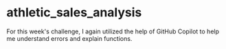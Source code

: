 # athletic_sales_analysis
For this week's challenge, I again utilized the help of GitHub Copilot to help me understand errors and explain functions. 
